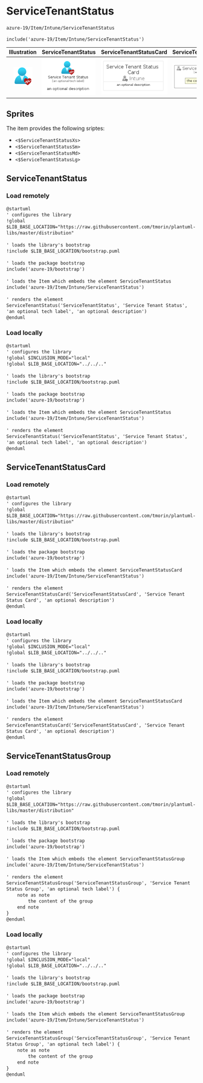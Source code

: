 # ServiceTenantStatus


```text
azure-19/Item/Intune/ServiceTenantStatus
```

```text
include('azure-19/Item/Intune/ServiceTenantStatus')
```



| Illustration | ServiceTenantStatus | ServiceTenantStatusCard | ServiceTenantStatusGroup |
| :---: | :---: | :---: | :---: |
| ![illustration for Illustration](../../../azure-19/Item/Intune/ServiceTenantStatus.png) | ![illustration for ServiceTenantStatus](../../../azure-19/Item/Intune/ServiceTenantStatus.Local.png) | ![illustration for ServiceTenantStatusCard](../../../azure-19/Item/Intune/ServiceTenantStatusCard.Local.png) | ![illustration for ServiceTenantStatusGroup](../../../azure-19/Item/Intune/ServiceTenantStatusGroup.Local.png) |



## Sprites
The item provides the following sriptes:

- `<$ServiceTenantStatusXs>`
- `<$ServiceTenantStatusSm>`
- `<$ServiceTenantStatusMd>`
- `<$ServiceTenantStatusLg>`





## ServiceTenantStatus

### Load remotely
```plantuml
@startuml
' configures the library
!global $LIB_BASE_LOCATION="https://raw.githubusercontent.com/tmorin/plantuml-libs/master/distribution"

' loads the library's bootstrap
!include $LIB_BASE_LOCATION/bootstrap.puml

' loads the package bootstrap
include('azure-19/bootstrap')

' loads the Item which embeds the element ServiceTenantStatus
include('azure-19/Item/Intune/ServiceTenantStatus')

' renders the element
ServiceTenantStatus('ServiceTenantStatus', 'Service Tenant Status', 'an optional tech label', 'an optional description')
@enduml
```

### Load locally
```plantuml
@startuml
' configures the library
!global $INCLUSION_MODE="local"
!global $LIB_BASE_LOCATION="../../.."

' loads the library's bootstrap
!include $LIB_BASE_LOCATION/bootstrap.puml

' loads the package bootstrap
include('azure-19/bootstrap')

' loads the Item which embeds the element ServiceTenantStatus
include('azure-19/Item/Intune/ServiceTenantStatus')

' renders the element
ServiceTenantStatus('ServiceTenantStatus', 'Service Tenant Status', 'an optional tech label', 'an optional description')
@enduml
```

## ServiceTenantStatusCard

### Load remotely
```plantuml
@startuml
' configures the library
!global $LIB_BASE_LOCATION="https://raw.githubusercontent.com/tmorin/plantuml-libs/master/distribution"

' loads the library's bootstrap
!include $LIB_BASE_LOCATION/bootstrap.puml

' loads the package bootstrap
include('azure-19/bootstrap')

' loads the Item which embeds the element ServiceTenantStatusCard
include('azure-19/Item/Intune/ServiceTenantStatus')

' renders the element
ServiceTenantStatusCard('ServiceTenantStatusCard', 'Service Tenant Status Card', 'an optional description')
@enduml
```

### Load locally
```plantuml
@startuml
' configures the library
!global $INCLUSION_MODE="local"
!global $LIB_BASE_LOCATION="../../.."

' loads the library's bootstrap
!include $LIB_BASE_LOCATION/bootstrap.puml

' loads the package bootstrap
include('azure-19/bootstrap')

' loads the Item which embeds the element ServiceTenantStatusCard
include('azure-19/Item/Intune/ServiceTenantStatus')

' renders the element
ServiceTenantStatusCard('ServiceTenantStatusCard', 'Service Tenant Status Card', 'an optional description')
@enduml
```

## ServiceTenantStatusGroup

### Load remotely
```plantuml
@startuml
' configures the library
!global $LIB_BASE_LOCATION="https://raw.githubusercontent.com/tmorin/plantuml-libs/master/distribution"

' loads the library's bootstrap
!include $LIB_BASE_LOCATION/bootstrap.puml

' loads the package bootstrap
include('azure-19/bootstrap')

' loads the Item which embeds the element ServiceTenantStatusGroup
include('azure-19/Item/Intune/ServiceTenantStatus')

' renders the element
ServiceTenantStatusGroup('ServiceTenantStatusGroup', 'Service Tenant Status Group', 'an optional tech label') {
    note as note
        the content of the group
    end note
}
@enduml
```

### Load locally
```plantuml
@startuml
' configures the library
!global $INCLUSION_MODE="local"
!global $LIB_BASE_LOCATION="../../.."

' loads the library's bootstrap
!include $LIB_BASE_LOCATION/bootstrap.puml

' loads the package bootstrap
include('azure-19/bootstrap')

' loads the Item which embeds the element ServiceTenantStatusGroup
include('azure-19/Item/Intune/ServiceTenantStatus')

' renders the element
ServiceTenantStatusGroup('ServiceTenantStatusGroup', 'Service Tenant Status Group', 'an optional tech label') {
    note as note
        the content of the group
    end note
}
@enduml
```

